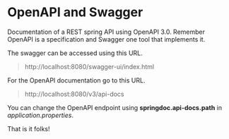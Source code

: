 # OpenAPI and Swagger
Documentation of a REST spring API using OpenAPI 3.0. Remember OpenAPI is a specification and Swagger one tool that implements it.

The swagger can be accessed using this URL.
>http://localhost:8080/swagger-ui/index.html

For the OpenAPI documentation go to this URL.
>http://localhost:8080/v3/api-docs

You can change the OpenAPI endpoint using **springdoc.api-docs.path** in *application.properties*.

That is it folks!